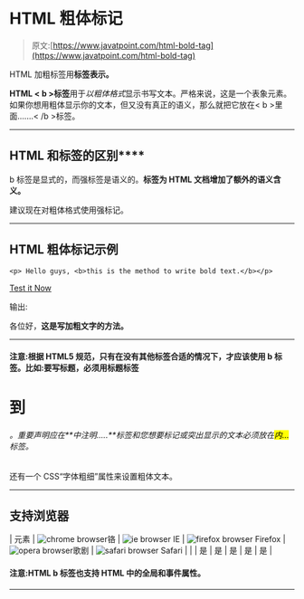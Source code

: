 # HTML 粗体标记

> 原文:[https://www.javatpoint.com/html-bold-tag](https://www.javatpoint.com/html-bold-tag)

HTML 加粗标签用**标签表示。**

**HTML < b >标签**用于*以粗体格式*显示书写文本。严格来说，这是一个表象元素。如果你想用粗体显示你的文本，但又没有真正的语义，那么就把它放在< b >里面.......< /b >标签。

* * *

## HTML **和**标签的区别****

b 标签是显式的，而强标签是语义的。**标签为 HTML 文档增加了额外的语义含义。**

建议现在对粗体格式使用强标记。

* * *

## HTML 粗体标记示例

```
<p> Hello guys, <b>this is the method to write bold text.</b></p>

```

[Test it Now](https://www.javatpoint.com/oprweb/test.jsp?filename=htmlboldtag1)

输出:

各位好，**这是写加粗文字的方法。**

* * *

#### 注意:根据 HTML5 规范，只有在没有其他标签合适的情况下，才应该使用 b 标签。比如:要写标题，必须用标题标签

# 到

###### 。重要声明应在**中注明.....**标签和您想要标记或突出显示的文本必须放在<mark>内...</mark>标签。

还有一个 CSS“字体粗细”属性来设置粗体文本。

* * *

## 支持浏览器

| 元素 | ![chrome browser](../Images/4fbdc93dc2016c5049ed108e7318df19.png)铬 | ![ie browser](../Images/83dd23df1fe8373fd5bf054b2c1dd88b.png) IE | ![firefox browser](../Images/4f001fff393888a8a807ed29b28145d1.png) Firefox | ![opera browser](../Images/6cad4a592cc69a052056a0577b4aac65.png)歌剧 | ![safari browser](../Images/a0f6a9711a92203c5dc5c127fe9c9fca.png) Safari |
|  | 是 | 是 | 是 | 是 | 是 |

#### 注意:HTML b 标签也支持 HTML 中的全局和事件属性。

* * *